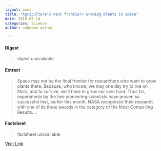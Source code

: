 ```yaml
---
layout: post
title: "Agriculture's next frontier? Growing plants in space"
date: 2016-05-14
categories: Science
author: unknown author

---
```



#### Digest
>digest unavailable

#### Extract
>Space may not be the final frontier for researchers who want to grow plants there. Because, who knows, we may one day try to live on Mars, and to survive, we’ll have to grow our own food. Thus far, experiments by the two pioneering scientists have proven so successful that, earlier this month, NASA recognized their research with one of its three awards in the category of the Most Compelling Results....

#### Factsheet
>factsheet unavailable

[Visit Link](http://www.sciencedaily.com/releases/2015/07/150716092015.htm)


